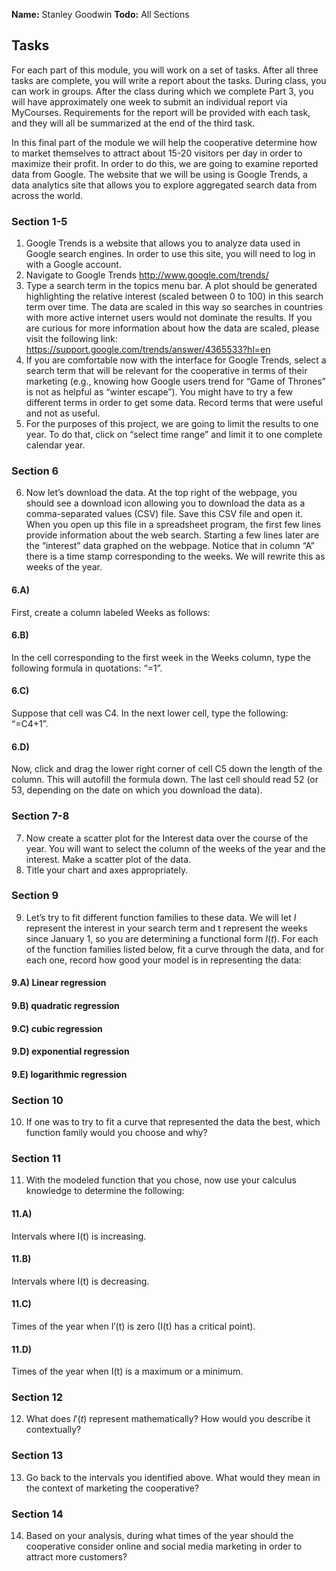 **Name:** Stanley Goodwin
**Todo:** All Sections
## Tasks
For each part of this module, you will work on a set of tasks. After all three tasks are complete, you will write a report about the tasks. During class, you can work in groups. After the class during which we complete Part 3, you will have approximately one week to submit an individual report via MyCourses. Requirements for the report will be provided with each task, and they will all be summarized at the end of the third task. 

In this final part of the module we will help the cooperative determine how to market themselves to attract about 15-20 visitors per day in order to maximize   their profit. In order to do this, we are going to examine reported data from Google. The website that we will be using is Google Trends, a data analytics site that allows you to explore aggregated search data from across the world.

### Section 1-5
1. Google Trends is a website that allows you to analyze data used in Google search engines. In order to use this site, you will need to log in with a Google account.  
2. Navigate to Google Trends http://www.google.com/trends/  
3. Type a search term in the topics menu bar. A plot should be generated highlighting the relative interest (scaled between 0 to 100) in this search term over time. The data are scaled in this way so searches in countries with more active internet users would not dominate the results. If you are curious for more information about how the data are scaled, please visit the following link: https://support.google.com/trends/answer/4365533?hl=en  
4. If you are comfortable now with the interface for Google Trends, select a search term that will be relevant for the cooperative in terms of their marketing (e.g., knowing how Google users trend for “Game of Thrones” is not as helpful as “winter escape”). You might have to try a few different terms in order to get some data. Record terms that were useful and not as useful.  
5. For the purposes of this project, we are going to limit the results to one year. To do that, click on “select time range” and limit it to one complete calendar year.






### Section 6
6. Now let’s download the data. At the top right of the webpage, you should see a download icon allowing you to download the data as a comma-separated values (CSV) file. Save this CSV file and open it. When you open up this file in a spreadsheet program, the first few lines provide information about the web search. Starting a few lines later are the “interest” data graphed on the webpage. Notice that in column “A” there is a time stamp corresponding to the weeks. We will rewrite this as weeks of the year. 
#### 6.A)
First, create a column labeled Weeks as follows:
#### 6.B)
In the cell corresponding to the first week in the Weeks column, type the following formula in quotations: “=1”.
#### 6.C)
Suppose that cell was C4. In the next lower cell, type the following: “=C4+1”.  
#### 6.D)
Now, click and drag the lower right corner of cell C5 down the length of the column. This will autofill the formula down. The last cell should read 52 (or 53, depending on the date on which you download the data).

### Section 7-8
7. Now create a scatter plot for the Interest data over the course of the year. You will want to select the column of the weeks of the year and the interest. Make a scatter plot of the data.  
8. Title your chart and axes appropriately.  

### Section 9
9. Let’s try to fit different function families to these data. We will let $I$ represent the interest in your search term and t represent the weeks since January 1, so you are determining a functional form $I(t)$. For each of the function families listed below, fit a curve through the data, and for each one, record how good your model is in representing the data:  
#### 9.A) Linear regression
#### 9.B) quadratic regression
#### 9.C) cubic regression
#### 9.D) exponential regression
#### 9.E) logarithmic regression

### Section 10
10. If one was to try to fit a curve that represented the data the best, which function family would you choose and why?  

### Section 11
11. With the modeled function that you chose, now use your calculus knowledge to determine the following:  
#### 11.A)
Intervals where I(t) is increasing.  
#### 11.B)
Intervals where I(t) is decreasing.
#### 11.C)
Times of the year when I′(t) is zero (I(t) has a critical point).  
#### 11.D)
Times of the year when I(t) is a maximum or a minimum.  

### Section 12
12. What does $I'(t)$ represent mathematically? How would you describe it contextually?  

### Section 13
13. Go back to the intervals you identified above. What would they mean in the context of marketing the cooperative?  
### Section 14
14. Based on your analysis, during what times of the year should the cooperative consider online and social media marketing in order to attract more customers?  



